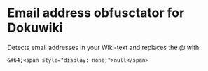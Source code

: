 # Email address obfusctator for Dokuwiki

Detects email addresses in your Wiki-text and replaces the @ with:

    &#64;<span style="display: none;">null</span>
